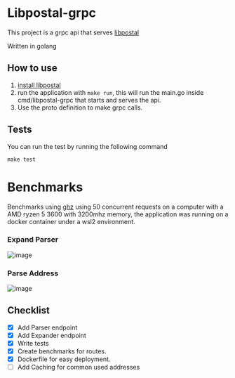 
# Libpostal-grpc

This project is a grpc api that serves [libpostal](https://github.com/openvenues/libpostal)

Written in golang

## How to use

1. [install libpostal](https://github.com/openvenues/libpostal)
2. run the application with `make run`, this will run the main.go inside cmd/libpostal-grpc that starts and serves the api.
3. Use the proto definition to make grpc calls.

## Tests
You can run the test by running the following command

    make test

# Benchmarks
Benchmarks using [ghz](http://ghz.sh) using 50 concurrent requests on a computer with a AMD ryzen 5 3600 with 3200mhz memory, the application was running on a docker container under a wsl2 environment.

### Expand Parser
![image](https://user-images.githubusercontent.com/9062839/163675846-ad0aa00f-f8bf-4579-8ccd-84be0eeefb4a.png)


### Parse Address
![image](https://user-images.githubusercontent.com/9062839/163675818-096632b9-9e10-4605-b26a-351e0f3a6b76.png)


## Checklist
- [X] Add Parser endpoint
- [X] Add Expander endpoint
- [X] Write tests
- [X] Create benchmarks for routes.
- [X] Dockerfile for easy deployment.
- [ ] Add Caching for common used addresses
